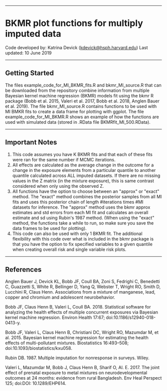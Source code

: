 ****************************************************
# BKMR plot functions for multiply imputed data

Code developed by:   Katrina Devick (kdevick@hsph.harvard.edu)
Last updated:   10 June 2019


******************
## Getting Started

The files example_code_for_MI_BKMR_fits.R and bkmr_MI_source.R that can be downloaded from the repository combine information from multiple Bayesian kernel machine regression (BKMR) models fit using the bkmr R package (Bobb et al. 2015, Valeri et al. 2017, Bobb et al. 2018, Anglen Bauer et al. 2019).  The file bkmr_MI_source.R contains functions to be used with MI BMKR fits to create a data frame for plotting with ggplot. The file example_code_for_MI_BKMR.R shows an example of how the functions are used with simulated data (stored in .RData file BKMRfit_MI_500.RData).


*******************
## Important Notes

1) This code assumes you have K BKMR fits and that each of these fits were ran for the same number if MCMC iterations.
2) All effects are calculated as the average change in the outcome for a change in the exposure elements from a particular quantile to another quantile calculated across ALL imputed datasets. If there are no missing values in the Z matrix (in the mixture exposure), this is same contrast considered when only using the observed Z.  
3) All functions have the option to choose between an "approx" or "exact" method. The "exact" method combines the posterior samples from all MI fits and uses this posterior chain of length #iterations times #MI datasets for inference. The "approx" method uses the bkmr approx estimates and std errors from each MI fit and calculates an overall estimate and sd using Rubin's 1987 method. (When using the "exact" method, the functions take a while to run, so make sure you save the data frames to be used for plotting).
4) This code can also be used with only 1 BKMR fit. The additional flexibility with this code over what is included in the bkmr package is that you have the option to fix specified variables to a given quantile when creating overall risk and single variable risk plots. 


**************
## References 

Anglen Bauer J, Devick KL, Bobb JF, Coull BA, Zoni S, Fedrighi C, Benedetti C, Guazzetti S, White R, Bellinger D, Yang Q, Webster T, Wright RO, Smith D, Lucchini R, Claus Henn. Associations from a mixture of manganese, lead, copper and chromium and adolescent neurobehavior. 

Bobb JF, Claus Henn B, Valeri L, Coull BA. 2018. Statistical software for analyzing the health effects of multiple concurrent exposures via Bayesian kernel machine regression. Environ Health 17:67; doi:10.1186/s12940-018-0413-y.

Bobb JF, Valeri L, Claus Henn B, Christiani DC, Wright RO, Mazumdar M, et al. 2015. Bayesian kernel machine regression for estimating the health effects of multi-pollutant mixtures. Biostatistics 16:493–508; doi:10.1093/biostatistics/kxu058.

Rubin DB. 1987. Multiple imputation for nonresponse in surveys. Wiley.

Valeri L, Mazumdar M, Bobb J, Claus Henn B, Sharif O, Al. E. 2017. The joint effect of prenatal exposure to metal mixtures on neurodevelopmental outcomes at 24 months: evidence from rural Bangladesh. Env Heal Perspect 125; doi:DOI: 10.1289/EHP614.